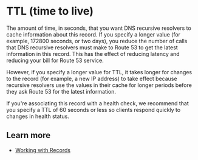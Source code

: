 # TTL \(time to live\)<a name="record-ttl"></a>

The amount of time, in seconds, that you want DNS recursive resolvers to cache information about this record\. If you specify a longer value \(for example, 172800 seconds, or two days\), you reduce the number of calls that DNS recursive resolvers must make to Route 53 to get the latest information in this record\. This has the effect of reducing latency and reducing your bill for Route 53 service\. 

However, if you specify a longer value for TTL, it takes longer for changes to the record \(for example, a new IP address\) to take effect because recursive resolvers use the values in their cache for longer periods before they ask Route 53 for the latest information\. 

If you're associating this record with a health check, we recommend that you specify a TTL of 60 seconds or less so clients respond quickly to changes in health status\. 

## Learn more<a name="record-ttl-learn-more"></a>
+ [Working with Records](https://docs.aws.amazon.com/Route53/latest/DeveloperGuide/rrsets-working-with.html)